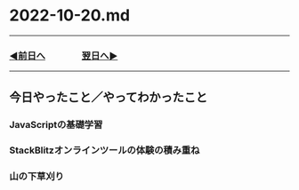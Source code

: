 # 2022-10-20.md
  
---
### [◀️前日へ](https://github.com/yuasys/chatty-journal/blob/main/2022/10/2022-10-19.md)&emsp;&emsp;&emsp;&emsp;[翌日へ▶️](https://github.com/yuasys/chatty-journal/blob/main/2022/10/2022-10-21.md)
---

## 今日やったこと／やってわかったこと

### JavaScriptの基礎学習

### StackBlitzオンラインツールの体験の積み重ね

### 山の下草刈り
